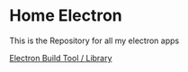 # Home Electron 

This is the Repository for all my electron apps 

[Electron Build Tool / Library](https://electronforge.io/cli)
